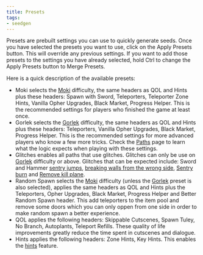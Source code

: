 ```yaml
---
title: Presets
tags:
- seedgen
---
```


Presets are prebuilt settings you can use to quickly generate seeds. Once you have selected the presets you want to use, click on the Apply Presets button. This will override any previous settings. If you want to add those presets to the settings you have already selected, hold Ctrl to change the Apply Presets button to Merge Presets.

Here is a quick description of the available presets:

* Moki selects the [Moki](/seedgen/paths#moki) difficulty, the same headers as QOL and Hints plus these headers: Spawn with Sword, Teleporters, Teleporter Zone Hints, Vanilla Opher Upgrades, Black Market, Progress Helper. This is the recommended settings for players who finished the game at least once.
* Gorlek selects the [Gorlek](/seedgen/paths#gorlek) difficulty, the same headers as QOL and Hints plus these headers: Teleporters, Vanilla Opher Upgrades, Black Market, Progress Helper. This is the recommended settings for more advanced players who know a few more tricks. Check the [Paths](/seedgen/paths#Gorlek) page to learn what the logic expects when playing with these settings.
* Glitches enables all paths that use glitches. Glitches can only be use on [Gorlek](/seedgen/paths#gorlek) difficulty or above. Glitches that can be expected include: Sword and Hammer [sentry jumps](/tutorials/movement/sentry-jumps), [breaking walls from the wrong side](/tutorials/movement/wall-break), [Sentry burn](/tutorials/movementsentry-as-a-fire-source) and [Remove kill plane](/tutorials/location/feeding-ground-skip).
* Random Spawn selects the [Moki](/seedgen/paths#moki) difficulty (unless the [Gorlek](/seedgen/paths#gorlek) preset is also selected), applies the same headers as QOL and Hints plus the Teleporters, Opher Upgrades, Black Market, Progress Helper and Better Random Spawn header. This add teleporters to the item pool and remove some doors which you can only oppen from one side in order to make random spawn a better experience.
* QOL applies the following headers: Skippable Cutscenes, Spawn Tuley, No Branch, Autoplants, Teleport Refills. These quality of life improvements greatly reduce the time spent in cutscenes and dialogue.
* Hints applies the following headers: Zone Hints, Key Hints. This enables the [hints](/features/hints) feature.
